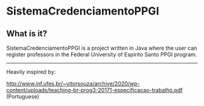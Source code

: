 # SistemaCredenciamentoPPGI


## What is it?

SistemaCredenciamentoPPGI is a project written in Java where the user can register professors in the Federal University of Espirito Santo PPGI program. 


---

Heavily inspired by: 

http://www.inf.ufes.br/~vitorsouza/archive/2020/wp-content/uploads/teaching-br-prog3-20171-especificacao-trabalho.pdf (Portuguese)

